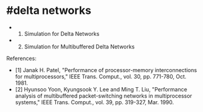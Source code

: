 #delta networks
====
- 1. Simulation for Delta Networks
- 2. Simulation for Multibuffered Delta Networks

References:

- [1] Janak H. Patel, "Performance of processor-memory interconnections for multiprocessors,"  IEEE Trans. Comput., vol. 30, pp. 771-780, Oct. 1981.
- [2] Hyunsoo Yoon, Kyungsook Y. Lee and Ming T. Liu, "Performance analysis of multibuffered packet-switching networks in multiprocessor systems," IEEE Trans. Comput., vol. 39, pp. 319-327, Mar. 1990.
